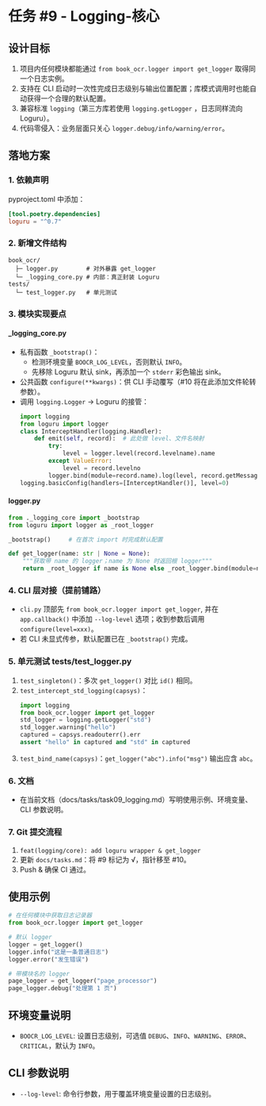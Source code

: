 # 任务 #9 - Logging-核心

## 设计目标  
1. 项目内任何模块都能通过 `from book_ocr.logger import get_logger` 取得同一个日志实例。  
2. 支持在 CLI 启动时一次性完成日志级别与输出位置配置；库模式调用时也能自动获得一个合理的默认配置。  
3. 兼容标准 `logging`（第三方库若使用 `logging.getLogger` ，日志同样流向 Loguru）。  
4. 代码零侵入：业务层面只关心 `logger.debug/info/warning/error`。  

## 落地方案  
### 1. 依赖声明  
pyproject.toml 中添加：
```toml
[tool.poetry.dependencies]
loguru = "^0.7"
```  

### 2. 新增文件结构  
```
book_ocr/
  ├─ logger.py        # 对外暴露 get_logger
  └─ _logging_core.py # 内部：真正封装 Loguru
tests/
  └─ test_logger.py   # 单元测试
```  

### 3. 模块实现要点  
#### _logging_core.py  
- 私有函数 `_bootstrap()`：  
  * 检测环境变量 `BOOCR_LOG_LEVEL`，否则默认 `INFO`。  
  * 先移除 Loguru 默认 sink，再添加一个 `stderr` 彩色输出 sink。  
- 公共函数 `configure(**kwargs)`：供 CLI 手动覆写（#10 将在此添加文件轮转参数）。  
- 调用 `logging.Logger` → Loguru 的接管：  
  ```python
  import logging
  from loguru import logger
  class InterceptHandler(logging.Handler):
      def emit(self, record):  # 此处做 level、文件名映射
          try:
              level = logger.level(record.levelname).name
          except ValueError:
              level = record.levelno
          logger.bind(module=record.name).log(level, record.getMessage())
  logging.basicConfig(handlers=[InterceptHandler()], level=0)
  ```  

#### logger.py  
```python
from ._logging_core import _bootstrap
from loguru import logger as _root_logger

_bootstrap()     # 在首次 import 时完成默认配置

def get_logger(name: str | None = None):
    """获取带 name 的 logger；name 为 None 时返回根 logger"""
    return _root_logger if name is None else _root_logger.bind(module=name)
```  

### 4. CLI 层对接（提前铺路）  
- `cli.py` 顶部先 `from book_ocr.logger import get_logger`, 并在 `app.callback()` 中添加 `--log-level` 选项；收到参数后调用 `configure(level=xxx)`。  
- 若 CLI 未显式传参，默认配置已在 `_bootstrap()` 完成。  

### 5. 单元测试 tests/test_logger.py  
1. `test_singleton()`：多次 `get_logger()` 对比 `id()` 相同。  
2. `test_intercept_std_logging(capsys)`：  
   ```python
   import logging
   from book_ocr.logger import get_logger
   std_logger = logging.getLogger("std")
   std_logger.warning("hello")
   captured = capsys.readouterr().err
   assert "hello" in captured and "std" in captured
   ```  
3. `test_bind_name(capsys)`：`get_logger("abc").info("msg")` 输出应含 `abc`。  

### 6. 文档  
- 在当前文档（docs/tasks/task09_logging.md）写明使用示例、环境变量、CLI 参数说明。  

### 7. Git 提交流程  
1. `feat(logging/core): add loguru wrapper & get_logger`  
2. 更新 `docs/tasks.md`：将 #9 标记为 √，指针移至 #10。  
3. Push & 确保 CI 通过。  

## 使用示例

```python
# 在任何模块中获取日志记录器
from book_ocr.logger import get_logger

# 默认 logger
logger = get_logger()
logger.info("这是一条普通日志")
logger.error("发生错误")

# 带模块名的 logger
page_logger = get_logger("page_processor")
page_logger.debug("处理第 1 页")
```

## 环境变量说明
- `BOOCR_LOG_LEVEL`: 设置日志级别，可选值 `DEBUG`、`INFO`、`WARNING`、`ERROR`、`CRITICAL`，默认为 `INFO`。

## CLI 参数说明
- `--log-level`: 命令行参数，用于覆盖环境变量设置的日志级别。 